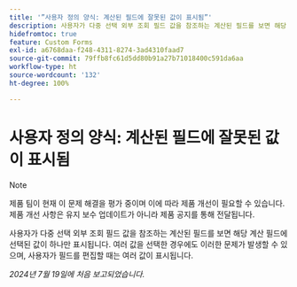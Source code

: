 ```yaml
---
title: '”사용자 정의 양식: 계산된 필드에 잘못된 값이 표시됨”'
description: 사용자가 다중 선택 외부 조회 필드 값을 참조하는 계산된 필드를 보면 해당 계산 필드에 선택된 값이 하나만 표시됩니다. 여러 값을 선택한 경우에도 이러한 문제가 발생할 수 있으며, 사용자가 필드를 편집할 때는 여러 값이 표시됩니다.
hidefromtoc: true
feature: Custom Forms
exl-id: a6768daa-f248-4311-8274-3ad4310faad7
source-git-commit: 79ffb8fc61d5dd80b91a27b71018400c591da6aa
workflow-type: ht
source-wordcount: '132'
ht-degree: 100%

---
```


# 사용자 정의 양식: 계산된 필드에 잘못된 값이 표시됨

>[!NOTE]
>
>제품 팀이 현재 이 문제 해결을 평가 중이며 이에 따라 제품 개선이 필요할 수 있습니다. 제품 개선 사항은 유지 보수 업데이트가 아니라 제품 공지를 통해 전달됩니다.

사용자가 다중 선택 외부 조회 필드 값을 참조하는 계산된 필드를 보면 해당 계산 필드에 선택된 값이 하나만 표시됩니다. 여러 값을 선택한 경우에도 이러한 문제가 발생할 수 있으며, 사용자가 필드를 편집할 때는 여러 값이 표시됩니다.

_2024년 7월 19일에 처음 보고되었습니다._
